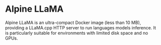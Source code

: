 # Alpine LLaMA

Alpine LLaMA is an ultra-compact Docker image (less than 10 MB), providing a LLaMA.cpp HTTP server to run languages models inference. It is particularly suitable for environments with limited disk space and no GPUs.
